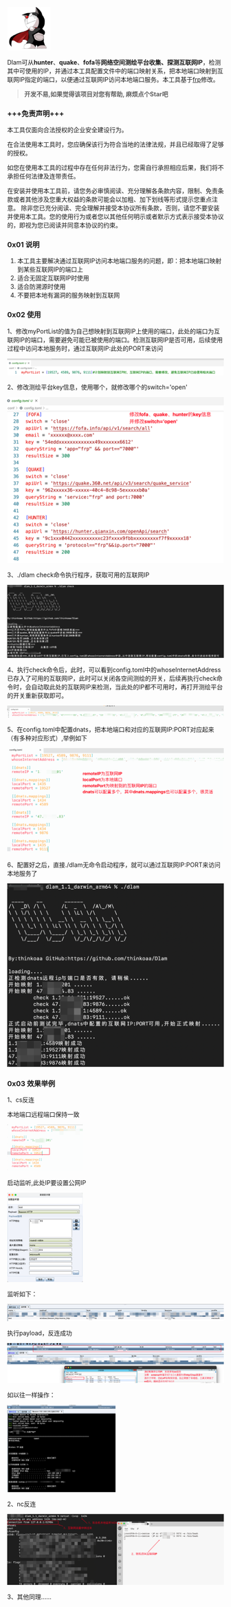 <img src="images/dlam.png" width="20%" height="25%"/>

Dlam可从**hunter**、**quake**、**fofa**等**网络空间测绘平台收集、探测互联网IP**，检测其中可使用的IP，并通过本工具配置文件中的端口映射关系，把本地端口映射到互联网IP指定的端口，以便通过互联网IP访问本地端口服务。本工具基于[frp](https://github.com/fatedier/frp)修改。
> **开发不易,如果觉得该项目对您有帮助, 麻烦点个Star吧**

### +++免责声明+++

本工具仅面向合法授权的企业安全建设行为。

在合法使用本工具时，您应确保该行为符合当地的法律法规，并且已经取得了足够的授权。

如您在使用本工具的过程中存在任何非法行为，您需自行承担相应后果，我们将不承担任何法律及连带责任。

在安装并使用本工具前，请您务必审慎阅读、充分理解各条款内容，限制、免责条款或者其他涉及您重大权益的条款可能会以加粗、加下划线等形式提示您重点注意。 除非您已充分阅读、完全理解并接受本协议所有条款，否则，请您不要安装并使用本工具。您的使用行为或者您以其他任何明示或者默示方式表示接受本协议的，即视为您已阅读并同意本协议的约束。


### 0x01 说明

1. 本工具主要解决通过互联网IP访问本地端口服务的问题，即：把本地端口映射到某些互联网IP的端口上
2. 适合无固定互联网IP时使用
3. 适合防溯源时使用
4. 不要把本地有漏洞的服务映射到互联网

### 0x02 使用

1、修改myPortList的值为自己想映射到互联网IP上使用的端口，此处的端口为互联网IP的端口，需要避免可能已被使用的端口。检测互联网IP是否可用，后续使用过程中访问本地服务时，通过互联网IP:此处的PORT来访问

![image-20240907220246285](images/myPortList.png)



2、修改测绘平台key信息，使用哪个，就修改哪个的switch='open'

![image-20240907215918404](images/netspace.png)



3、./dlam check命令执行程序，获取可用的互联网IP

![image-20240907221225651](images/check.png)



4、执行check命令后，此时，可以看到config.toml中的whoseInternetAddress已存入了可用的互联网IP，此时可以关闭各空间测绘的开关，后续再执行check命令时，会自动取此处的互联网IP来检测，当此处的IP都不可用时，再打开测绘平台的开关重新获取即可。

![image-20240907221546747](images/internetAddress.png)



5、在config.toml中配置dnats，把本地端口和对应的互联网IP:PORT对应起来（有多种对应形式）,举例如下

![image-20240907222614903](images/dnats.png)

6、配置好之后，直接./dlam无命令启动程序，就可以通过互联网IP:PORT来访问本地服务了

![image-20240907222957089](images/start.png)

### 0x03 效果举例

1、cs反连

本地端口远程端口保持一致

<img src="images/csport.png" alt="image-20240907223629545" style="zoom:50%;" width="35%"  height="35%"/>

启动监听,此处IP要设置公网IP

<img src="images/cslistener.png" alt="image-20240907223837918" style="zoom:50%;" width="35%" height="35%"/>

监听如下：

![image-20240907224019705](images/cslistener2.png)

执行payload，反连成功

![image-20240907224731516](images/cssuccess.png)

如以往一样操作：

<img src="images/cstest.png" alt="image-20240907224929592" style="zoom:33%;" width="50%" height="50%" />

2、nc反连

![image-20240907230208360](images/nc.png)

3、其他同理......
